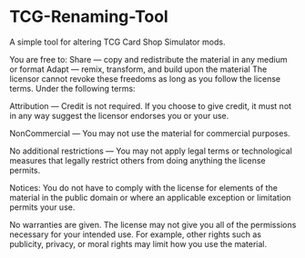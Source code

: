 # TCG-Renaming-Tool
A simple tool for altering TCG Card Shop Simulator mods.

You are free to:
Share — copy and redistribute the material in any medium or format
Adapt — remix, transform, and build upon the material
The licensor cannot revoke these freedoms as long as you follow the license terms.
Under the following terms:

Attribution — Credit is not required.  If you choose to give credit, it must not in any way suggest the licensor endorses you or your use.

NonCommercial — You may not use the material for commercial purposes.

No additional restrictions — You may not apply legal terms or technological measures that legally restrict others from doing anything the license permits.

Notices:
You do not have to comply with the license for elements of the material in the public domain or where an applicable exception or limitation permits your use.

No warranties are given. The license may not give you all of the permissions necessary for your intended use. For example, other rights such as publicity, privacy, or moral rights may limit how you use the material.
